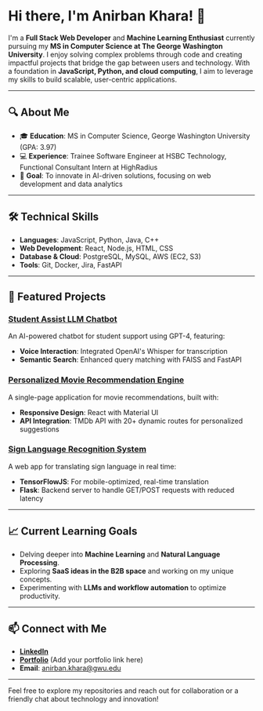 # Hi there, I'm Anirban Khara! 👋

I'm a **Full Stack Web Developer** and **Machine Learning Enthusiast** currently pursuing my **MS in Computer Science at The George Washington University**. I enjoy solving complex problems through code and creating impactful projects that bridge the gap between users and technology. With a foundation in **JavaScript, Python, and cloud computing**, I aim to leverage my skills to build scalable, user-centric applications.

---

## 🔍 About Me

- 🎓 **Education**: MS in Computer Science, George Washington University (GPA: 3.97)
- 💻 **Experience**: Trainee Software Engineer at HSBC Technology, Functional Consultant Intern at HighRadius
- 🎯 **Goal**: To innovate in AI-driven solutions, focusing on web development and data analytics

---

## 🛠️ Technical Skills

- **Languages**: JavaScript, Python, Java, C++
- **Web Development**: React, Node.js, HTML, CSS
- **Database & Cloud**: PostgreSQL, MySQL, AWS (EC2, S3)
- **Tools**: Git, Docker, Jira, FastAPI

---

## 🚀 Featured Projects

### [Student Assist LLM Chatbot](https://github.com/anirbankhara/student-assist-chatbot) 
An AI-powered chatbot for student support using GPT-4, featuring:
- **Voice Interaction**: Integrated OpenAI's Whisper for transcription
- **Semantic Search**: Enhanced query matching with FAISS and FastAPI

### [Personalized Movie Recommendation Engine](https://github.com/anirbankhara/movie-recommendation)
A single-page application for movie recommendations, built with:
- **Responsive Design**: React with Material UI
- **API Integration**: TMDb API with 20+ dynamic routes for personalized suggestions

### [Sign Language Recognition System](https://github.com/anirbankhara/sign-language-recognition)
A web app for translating sign language in real time:
- **TensorFlowJS**: For mobile-optimized, real-time translation
- **Flask**: Backend server to handle GET/POST requests with reduced latency

---

## 📈 Current Learning Goals

- Delving deeper into **Machine Learning** and **Natural Language Processing**.
- Exploring **SaaS ideas in the B2B space** and working on my unique concepts.
- Experimenting with **LLMs and workflow automation** to optimize productivity.

---

## 📫 Connect with Me

- **[LinkedIn](https://www.linkedin.com/in/anirbankhara)**
- **[Portfolio](#)** (Add your portfolio link here)
- **Email**: [anirban.khara@gwu.edu](mailto:anirban.khara@gwu.edu)

---

Feel free to explore my repositories and reach out for collaboration or a friendly chat about technology and innovation!
